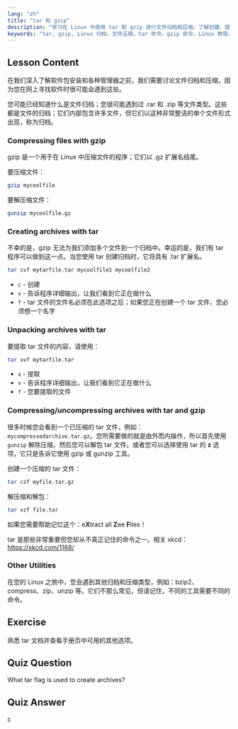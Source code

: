 ```yaml
---
lang: "zh"
title: "tar 和 gzip"
description: "学习在 Linux 中使用 tar 和 gzip 进行文件归档和压缩。了解创建、提取和压缩文件的命令。通过这份初学者指南开始吧！"
keywords: "tar, gzip, Linux 归档，文件压缩，tar 命令，gzip 命令，Linux 教程，Linux 初学者"
---
```


## Lesson Content

在我们深入了解软件包安装和各种管理器之前，我们需要讨论文件归档和压缩，因为您在网上寻找软件时很可能会遇到这些。

您可能已经知道什么是文件归档；您很可能遇到过 .rar 和 .zip 等文件类型。这些都是文件的归档；它们内部包含许多文件，但它们以这种非常整洁的单个文件形式出现，称为归档。

### Compressing files with gzip

gzip 是一个用于在 Linux 中压缩文件的程序；它们以 .gz 扩展名结尾。

要压缩文件：

```bash
gzip mycoolfile
```

要解压缩文件：

```bash
gunzip mycoolfile.gz
```

### Creating archives with tar

不幸的是，gzip 无法为我们添加多个文件到一个归档中。幸运的是，我们有 tar 程序可以做到这一点。当您使用 tar 创建归档时，它将具有 .tar 扩展名。

```bash
tar cvf mytarfile.tar mycoolfile1 mycoolfile2
```

- `c` - 创建
- `v` - 告诉程序详细输出，让我们看到它正在做什么
- `f` - tar 文件的文件名必须在此选项之后；如果您正在创建一个 tar 文件，您必须想一个名字

### Unpacking archives with tar

要提取 tar 文件的内容，请使用：

```bash
tar xvf mytarfile.tar
```

- `x` - 提取
- `v` - 告诉程序详细输出，让我们看到它正在做什么
- `f` - 您要提取的文件

### Compressing/uncompressing archives with tar and gzip

很多时候您会看到一个已压缩的 tar 文件，例如：`mycompressedarchive.tar.gz`。您所需要做的就是由外而内操作，所以首先使用 `gunzip` 解除压缩，然后您可以解包 tar 文件。或者您可以选择使用 tar 的 **z** 选项，它只是告诉它使用 gzip 或 gunzip 工具。

创建一个压缩的 tar 文件：

```bash
tar czf myfile.tar.gz
```

解压缩和解包：

```bash
tar xzf file.tar
```

如果您需要帮助记忆这个：e**X**tract all **Z**ee **F**iles！

tar 是那些非常重要但您却从不真正记住的命令之一。相关 xkcd：<https://xkcd.com/1168/>

### Other Utilities

在您的 Linux 之旅中，您会遇到其他归档和压缩类型，例如：bzip2、compress、zip、unzip 等。它们不那么常见，但请记住，不同的工具需要不同的命令。

## Exercise

熟悉 tar 文档并查看手册页中可用的其他选项。

## Quiz Question

What tar flag is used to create archives?

## Quiz Answer

c
